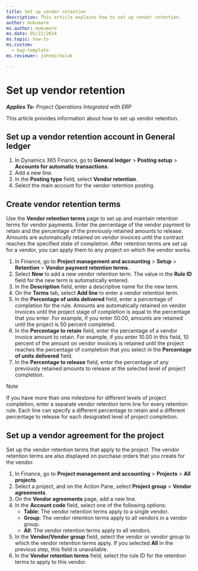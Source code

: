 ```yaml
---
title: Set up vendor retention
description: This article explains how to set up vendor retention. 
author: mukumarm
ms.author: mukumarm
ms.date: 05/22/2024
ms.topic: how-to
ms.custom: 
  - bap-template
ms.reviewer: johnmichalak

---
```


# Set up vendor retention

_**Applies To:** Project Operations Integrated with ERP_

This article provides information about how to set up vendor retention.

## Set up a vendor retention account in General ledger

1. In Dynamics 365 Finance, go to **General ledger** > **Posting setup** > **Accounts for automatic transactions**.
2. Add a new line.
3. In the **Posting type** field, select **Vendor retention**.
4. Select the main account for the vendor retention posting.

## Create vendor retention terms

Use the **Vendor retention terms** page to set up and maintain retention terms for vendor payments. Enter the percentage of the vendor payment to retain and the percentage of the previously retained amounts to release. Amounts are automatically retained on vendor invoices until the contract reaches the specified state of completion. After retention terms are set up for a vendor, you can apply them to any project on which the vendor works.

1. In Finance, go to **Project management and accounting** > **Setup** > **Retention** > **Vendor payment retention terms**.
2. Select **New** to add a new vendor retention term. The value in the **Rule ID** field for the new term is automatically entered. 
3. In the **Description** field, enter a descriptive name for the new term.
4. On the  **Terms**  tab, select  **Add line**  to enter a vendor retention term.
5. In the  **Percentage of units delivered**  field, enter a percentage of completion for the rule. Amounts are automatically retained on vendor invoices until the project stage of completion is equal to the percentage that you enter. For example, if you enter 50.00, amounts are retained until the project is 50 percent completed.
6. In the  **Percentage to retain**  field, enter the percentage of a vendor invoice amount to retain. For example, if you enter 10.00 in this field, 10 percent of the amount on vendor invoices is retained until the project reaches the percentage of completion that you select in the  **Percentage of units delivered**  field.
7. In the  **Percentage to release**  field, enter the percentage of any previously retained amounts to release at the selected level of project completion.

> [!NOTE]
> If you have more than one milestone for different levels of project completion, enter a separate vendor retention term line for every retention rule. Each line can specify a different percentage to retain and a different percentage to release for each designated level of project completion.

## Set up a vendor agreement for the project

Set up the vendor retention terms that apply to the project. The vendor retention terms are also displayed on purchase orders that you create for the vendor.

1. In Finance, go to **Project management and accounting** > **Projects** > **All projects**. 
2. Select a project, and on the Action Pane, select **Project group** > **Vendor agreements**.
3. On the **Vendor agreements** page, add a new line.
4. In the **Account code** field, select one of the following options:
   - **Table**: The vendor retention terms apply to a single vendor.
   - **Group**: The vendor retention terms apply to all vendors in a vendor group.
   - **All**: The vendor retention terms apply to all vendors.
5. In the **Vendor/Vendor group** field, select the vendor or vendor group to which the vendor retention terms apply. If you selected  **All**  in the previous step, this field is unavailable.
6. In the **Vendor retention terms** field, select the rule ID for the retention terms to apply to this vendor.

